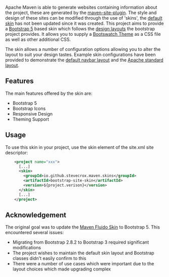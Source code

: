 Apache Maven is able to generate websites containing information about the project, these are generated by the [maven-site-plugin](https://maven.apache.org/plugins/maven-site-plugin/). The style and design of these sites can be modified through the use of 'skins', the [default skin](https://maven.apache.org/skins/maven-default-skin/) has not been updated since it was created. This project aims to provide a [Bootstrap 5](https://getbootstrap.com/docs/5.0/getting-started/introduction/) based skin which follows the [design layouts](https://getbootstrap.com/docs/5.0/examples/) the bootstrap project provides. It allows you to supply a [Bootswatch Theme](https://bootswatch.com/) as a CSS file as well as other additional CSS.

The skin allows a number of configuration options allowing you to alter the layout to suit your design tastes. Example skin configurations have been provided to demonstrate the [default navbar layout](https://stevecrox.github.io/maven-site-bootstrap-skin/bootstrap-site-skin/index.html) and the [Apache standard layout](https://stevecrox.github.io/maven-site-bootstrap-skin/bootstrap-site-skin-example-parent/boostrap-site-skin-apache/index.html).

## Features
The main features offered by the skin are:
* Bootstrap 5
* Bootstrap Icons
* Responsive Design
* Theming Support

## Usage
To use this skin in your project, use the skin element of the site.xml site descriptor:
```xml
    <project name="xxx">
      [...]
      <skin>
        <groupId>io.github.stevecrox.maven.skins</groupId>
        <artifactId>bootstrap-site-skin</artifactId>
        <version>${project.verison}</version>
      </skin>
      [...]
    </project>
```

## Acknowledgement
The original goal was to update the [Maven Fluido Skin](https://maven.apache.org/skins/maven-fluido-skin) to Bootstrap 5. This encountered several issues:
* Migrating from Bootstrap 2.8.2 to Bootstrap 3 required significant modifications
* The project wishes to maintain the default skin layout and Bootstrap classes didn't easily confirm to this 
* There were a number of use cases which were important due to the layout choices which made upgrading complex

